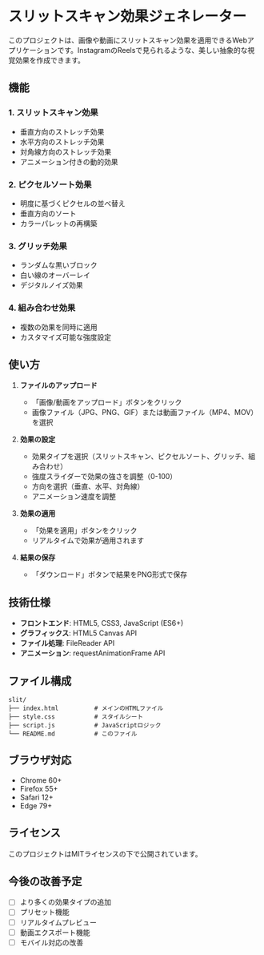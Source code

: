 # スリットスキャン効果ジェネレーター

このプロジェクトは、画像や動画にスリットスキャン効果を適用できるWebアプリケーションです。InstagramのReelsで見られるような、美しい抽象的な視覚効果を作成できます。

## 機能

### 1. スリットスキャン効果
- 垂直方向のストレッチ効果
- 水平方向のストレッチ効果
- 対角線方向のストレッチ効果
- アニメーション付きの動的効果

### 2. ピクセルソート効果
- 明度に基づくピクセルの並べ替え
- 垂直方向のソート
- カラーパレットの再構築

### 3. グリッチ効果
- ランダムな黒いブロック
- 白い線のオーバーレイ
- デジタルノイズ効果

### 4. 組み合わせ効果
- 複数の効果を同時に適用
- カスタマイズ可能な強度設定

## 使い方

1. **ファイルのアップロード**
   - 「画像/動画をアップロード」ボタンをクリック
   - 画像ファイル（JPG、PNG、GIF）または動画ファイル（MP4、MOV）を選択

2. **効果の設定**
   - 効果タイプを選択（スリットスキャン、ピクセルソート、グリッチ、組み合わせ）
   - 強度スライダーで効果の強さを調整（0-100）
   - 方向を選択（垂直、水平、対角線）
   - アニメーション速度を調整

3. **効果の適用**
   - 「効果を適用」ボタンをクリック
   - リアルタイムで効果が適用されます

4. **結果の保存**
   - 「ダウンロード」ボタンで結果をPNG形式で保存

## 技術仕様

- **フロントエンド**: HTML5, CSS3, JavaScript (ES6+)
- **グラフィックス**: HTML5 Canvas API
- **ファイル処理**: FileReader API
- **アニメーション**: requestAnimationFrame API

## ファイル構成

```
slit/
├── index.html          # メインのHTMLファイル
├── style.css           # スタイルシート
├── script.js           # JavaScriptロジック
└── README.md           # このファイル
```

## ブラウザ対応

- Chrome 60+
- Firefox 55+
- Safari 12+
- Edge 79+

## ライセンス

このプロジェクトはMITライセンスの下で公開されています。

## 今後の改善予定

- [ ] より多くの効果タイプの追加
- [ ] プリセット機能
- [ ] リアルタイムプレビュー
- [ ] 動画エクスポート機能
- [ ] モバイル対応の改善 